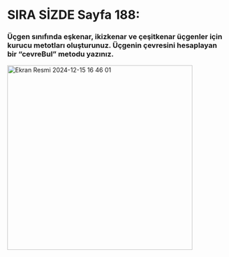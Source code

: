 # SIRA SİZDE Sayfa 188: 
### Üçgen sınıfında eşkenar, ikizkenar ve çeşitkenar üçgenler için kurucu metotları oluşturunuz. Üçgenin çevresini hesaplayan bir “cevreBul” metodu yazınız.
<img width="424" alt="Ekran Resmi 2024-12-15 16 46 01" src="https://github.com/user-attachments/assets/41a9098c-b6fd-4605-a87e-794afd843a5e" />
